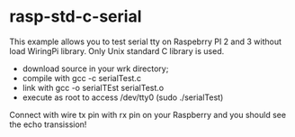 # rasp-std-c-serial

This example allows you to test serial tty on Raspebrry PI 2 and 3 without load WiringPi library. Only Unix standard C library is used.

- download source in your wrk directory;
- compile with gcc -c serialTest.c
- link with gcc -o serialTEst serialTest.o
- execute as root to access /dev/tty0 (sudo ./serialTest)

Connect with wire tx pin with rx pin on your Raspberry and you should see the echo transission!
